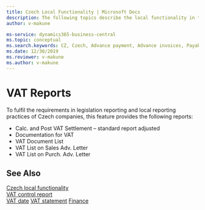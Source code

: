 ```yaml
---
title: Czech Local Functionality | Microsoft Docs
description: The following topics describe the local functionality in the Czech version of Business Central.
author: v-makune

ms-service: dynamics365-business-central
ms.topic: conceptual
ms.search.keywords: CZ, Czech, Advance payment, Advance invoices, Payables, Finance,  Cash, EET, Cash Desk
ms.date: 12/30/2019
ms.reviewer: v-makune
ms.author: v-makune
---
```



# VAT Reports

To fulfil the requirements in legislation reporting and local reporting practices of Czech companies, this feature provides the following reports:

- Calc. and Post VAT Settlement – standard report adjusted
- Documentation for VAT
- VAT Document List
- VAT List on Sales Adv. Letter
- VAT List on Purch. Adv. Letter

## See Also

[Czech local functionality](czech-local-functionality.md)  
[VAT control report](how-to-create-vat-control-report.md)  
[VAT date](how-to-setup-vat-date.md)
[VAT statement](vat-statement.md)
[Finance](../../finance.md)